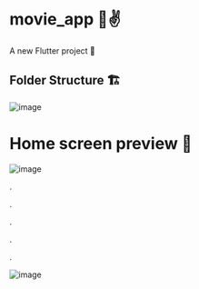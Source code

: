 # movie_app 🎥✌ 

A new Flutter project 📘

## Folder Structure 🏗️
![image](https://github.com/user-attachments/assets/82b9e985-e95d-4609-a81a-7f7f12150ff6)

# Home screen preview 🎥

![image](https://github.com/user-attachments/assets/a76d72e9-a773-4906-9abe-5ea5482844ef)

.

.

.

.

.
 
![image](https://github.com/user-attachments/assets/6128dbb4-3ee9-41cc-9a4c-db417dd9ee22)
